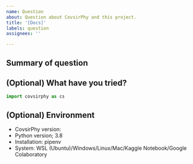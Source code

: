 ```yaml
---
name: Question
about: Question about CovsirPhy and this project.
title: '[Docs]'
labels: question
assignees: ''

---
```


## Summary of question


## (Optional) What have you tried?

```Python
import covsirphy as cs

```

## (Optional) Environment
- CovsirPhy version: 
- Python version; 3.8
- Installation: pipenv
- System: WSL (Ubuntu)/Windows/Linux/Mac/Kaggle Notebook/Google Colaboratory
